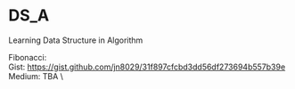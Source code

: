 # DS_A
Learning Data Structure in Algorithm

Fibonacci: \
  Gist: https://gist.github.com/jn8029/31f897cfcbd3dd56df273694b557b39e \
  Medium: TBA \
